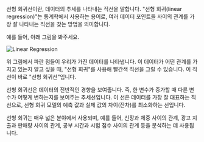 선형 회귀선이란, 데이터의 추세를 나타내는 직선을 말합니다. "선형 회귀(linear regression)"는 통계학에서 사용하는 용어로, 여러 데이터 포인트들 사이의 관계를 가장 잘 나타내는 직선을 찾는 방법을 의미합니다.

예를 들어, 아래 그림을 봐주세요.

![Linear Regression](https://upload.wikimedia.org/wikipedia/commons/thumb/3/3a/Linear_regression.svg/1200px-Linear_regression.svg.png)

위 그림에서 파란 점들이 우리가 가진 데이터를 나타냅니다. 이 데이터가 어떤 관계를 가지고 있는지 알고 싶을 때, "선형 회귀"를 사용해 빨간색 직선을 그릴 수 있습니다. 이 직선이 바로 "선형 회귀선"입니다.

선형 회귀선은 데이터의 전반적인 경향을 보여줍니다. 즉, 한 변수가 증가할 때 다른 변수가 어떻게 변하는지를 보여주는 추세선입니다. 이 선은 데이터를 가장 잘 대표하는 직선으로, 선형 회귀 모델의 예측 값과 실제 값의 차이(잔차)를 최소화하는 선입니다.

선형 회귀는 매우 넓은 분야에서 사용되며, 예를 들어, 신장과 체중 사이의 관계, 광고 지출과 판매량 사이의 관계, 공부 시간과 시험 점수 사이의 관계 등을 분석하는 데 사용됩니다.